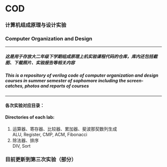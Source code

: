 # COD
### 计算机组成原理与设计实验
### Computer Organization and Design
***
##### 这是用于存放大二年级下学期组成原理上机实验课程代码的仓库，库内还包括截图、下载照片、实验报告等相关内容  
##### This is a repository of verilog code of computer organization and design courses in summer semester of sophomore including the screen-catches, photos and reports of courses  

***
#### 各次实验对应目录：  
#### Directories of each lab:   
1. 运算器、寄存器、比较器、累加器、斐波那契数列生成  
    ALU, Register, CMP, ACM, Fibonacci
2. 除法器、排序  
    DIV, Sort

### 目前更新到第三次实验（部分）
